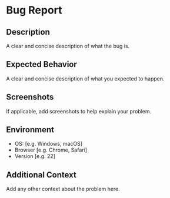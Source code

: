 # Bug Report

## Description
A clear and concise description of what the bug is.

## Expected Behavior
A clear and concise description of what you expected to happen.

## Screenshots
If applicable, add screenshots to help explain your problem.

## Environment
- OS: [e.g. Windows, macOS]
- Browser [e.g. Chrome, Safari]
- Version [e.g. 22]

## Additional Context
Add any other context about the problem here.